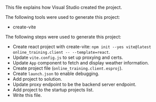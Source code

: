 This file explains how Visual Studio created the project.

The following tools were used to generate this project:
- create-vite

The following steps were used to generate this project:
- Create react project with create-vite: `npm init --yes vite@latest online_training.client -- --template=react`.
- Update `vite.config.js` to set up proxying and certs.
- Update `App` component to fetch and display weather information.
- Create project file (`online_training.client.esproj`).
- Create `launch.json` to enable debugging.
- Add project to solution.
- Update proxy endpoint to be the backend server endpoint.
- Add project to the startup projects list.
- Write this file.
